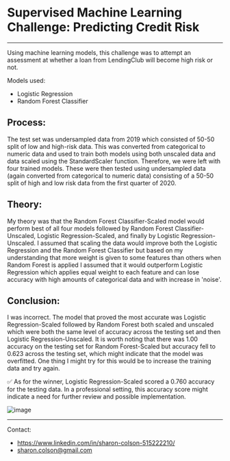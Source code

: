 # Supervised Machine Learning Challenge: Predicting Credit Risk
<hr>

Using machine learning models, this challenge was to attempt an assessment at whether a loan from LendingClub will become high risk or not. 

Models used:

* Logistic Regression
* Random Forest Classifier


## Process:

The test set was undersampled data from 2019 which consisted of 50-50 split of low and high-risk data. This was converted from categorical to numeric data and used to train both models using both unscaled data and data scaled using the StandardScaler function. Therefore, we were left with four trained models. These were then tested using undersampled data (again converted from categorical to numeric data) consisting of a 50-50 split of high and low risk data from the first quarter of 2020. 


## Theory:

My theory was that the Random Forest Classifier-Scaled model would perform best of all four models followed by Random Forest Classifier-Unscaled, Logistic Regression-Scaled, and finally by Logistic Regression-Unscaled. I assumed that scaling the data would improve both the Logistic Regression and the Random Forest Classifier but based on my understanding that more weight is given to some features than others when Random Forest is applied I assumed that it would outperform Logistic Regression which applies equal weight to each feature and can lose accuracy with high amounts of categorical data and with increase in 'noise'.

## Conclusion:  

I was incorrect. The model that proved the most accurate was Logistic Regression-Scaled followed by Random Forest both scaled and unscaled which were both the same level of accuracy across the testing set and then Logistic Regression-Unscaled. It is worth noting that there was 1.00 accuracy on the testing set for Random Forest-Scaled but accuracy fell to 0.623 across the testing set, which might indicate that the model was overfitted. One thing I might try for this would be to increase the training data and try again. 

✅ As for the winner, Logistic Regression-Scaled scored a 0.760 accuracy for the testing data. In a professional setting, this accuracy score might indicate a need for further review and possible implementation. 


![image](https://user-images.githubusercontent.com/83737584/140003154-041fa09f-256a-404d-8d74-f5420d370876.png)

<hr>
Contact:

* https://www.linkedin.com/in/sharon-colson-515222210/
* sharon.colson@gmail.com


